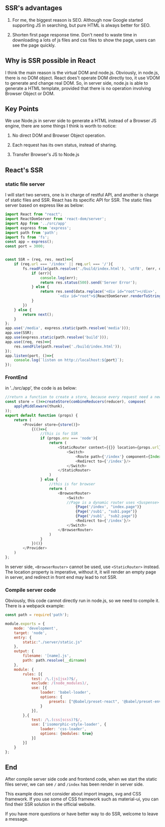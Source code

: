 ## SSR's advantages

1. For me, the biggest reason is SEO. Although now Google started supporting JS in searching, 
but pure HTML is always better for SEO. 

2. Shorten first page response time. Don't need to waste time in downloading a lots of js files and css files to 
show the page, users can see the page quickly.

## Why is SSR possible in React

I think the main reason is the virtual DOM and node.js. Obviously, in node.js, there is no DOM object. React does't operate 
DOM directly too, it use VDOM to generate and change real DOM. So, in server side, node.js is able to generate a HTML template,
provided that there is no operation involving Browser Object or DOM.

## Key Points

We use Node.js in server side to generate a HTML instead of a Browser JS engine, there are some things I think is worth to notice:

1. No direct DOM and Browser Object operation.

2. Each request has its own status, instead of sharing.

3. Transfer Browser's JS to Node.js

## React's SSR

### static file server

I will start two servers, one is in charge of restful API, and another is charge of static files and SSR.
React has its specific API for SSR. The static files server based on express like as below:

```js
import React from "react";
import ReactDomServer from 'react-dom/server';
import App from '../src/app'
import express from 'express';
import path from 'path';
import fs from 'fs';
const app = express();
const port = 3000;


const SSR = (req, res, next)=>{
    if (req.url === '/index' || req.url === '/'){
        fs.readFile(path.resolve('./build/index.html'), 'utf8', (err, data)=>{
            if (err){
                console.log(err);
                return res.status(500).send('Server Error');
            } else {
                return res.send(data.replace('<div id="root"></div>',
                        `<div id="root">${ReactDomServer.renderToString(<App url={'/index'} env={'node'}/>)}</div>`))
            }
        })
    } else {
        return next();
    }
};
app.use('/media', express.static(path.resolve('media')));
app.use(SSR);
app.use(express.static(path.resolve('build')));
app.use((req, res)=>{
    res.sendFile(path.resolve('./build/index.html'));
});
app.listen(port, ()=>{
    console.log(`listen on http://localhost:${port}`);
});
```


### FrontEnd

in '../src/app', the code is as below:

```js
//return a function to create a store, because every request need a new store
const store = ()=>createStore(combineReducers(reducer), compose(
    applyMiddleware(thunk),
));
export default function (props) {
    return (
        <Provider store={store()}>
            {(()=>{
                //this is for SSR
                if (props.env === 'node'){
                    return (
                        <StaticRouter context={{}} location={props.url}>
                            <Switch>
                                <Route path={'/index'} component={Index}/>
                                <Redirect to={'/index'}/>
                            </Switch>
                        </StaticRouter>
                    )
                } else {
                    //this is for browser
                    return (
                        <BrowserRouter>
                            <Switch>
                            //Page is a dynamic router uses <Suspense> and lazy(), so cannot be render in SSR
                                {Page('/index', "index.page")}
                                {Page('/sub1', "sub1.page")}
                                {Page('/sub1', "sub2.page")}
                                <Redirect to={'/index'}/>
                            </Switch>
                        </BrowserRouter>
                    )
                }
            })()}
        </Provider>
    )
};
```

In server side, `<BrowserRouter>` cannot be used, use `<StaticRouter>` instead. The location property is imperative, without it, it will
render an empty page in server, and redirect in front end may lead to not SSR.

### Compile server code

Obviously, this code cannot directly run in node.js, so we need to compile it. There is a webpack example:

```js
const path = require('path');

module.exports = {
    mode: 'development',
    target: 'node',
    entry: {
        static:"./server/static.js"
    },
    output: {
        filename: '[name].js',
        path: path.resolve(__dirname)
    },
    module: {
        rules: [{
            test: /\.(js|jsx)?$/,
            exclude: /(node_modules)/,
            use: [{
                loader: 'babel-loader',
                options: {
                    presets: ["@babel/preset-react", '@babel/preset-env'],
                }
            }],
        },{
            test: /\.(css|scss)?$/,
            use: ['isomorphic-style-loader', {
                loader: 'css-loader',
                options: {modules: true}
            }]
        }]
    }
};
```

## End

After compile server side code and frontend code, when we start the static files server, we can see `/` and `/index` has been render in server 
side. 

This example does not consider about import images, svg and CSS framework. If you use some of CSS framework such as material-ui, you can find their SSR solution in the official website.

If you have more questions or have better way to do SSR, welcome to leave a message.






